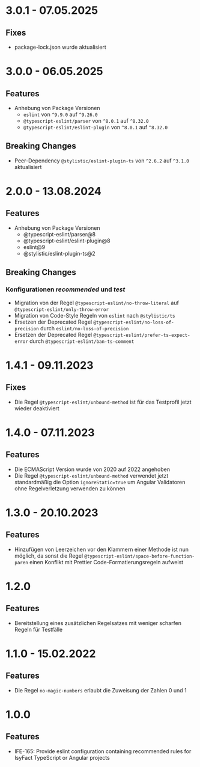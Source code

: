 # 3.0.1 - 07.05.2025

## Fixes

- package-lock.json wurde aktualisiert

# 3.0.0 - 06.05.2025

## Features

- Anhebung von Package Versionen 
  * `eslint` von `^9.9.0` auf `^9.26.0`
  * `@typescript-eslint/parser` von `^8.0.1` auf `^8.32.0`
  * `@typescript-eslint/eslint-plugin` von `^8.0.1` auf `^8.32.0`

## Breaking Changes
- Peer-Dependency `@stylistic/eslint-plugin-ts` von `^2.6.2` auf `^3.1.0` aktualisiert

# 2.0.0 - 13.08.2024

## Features

- Anhebung von Package Versionen 
  * @typescript-eslint/parser@8
  * @typescript-eslint/eslint-plugin@8 
  * eslint@9 
  * @stylistic/eslint-plugin-ts@2

## Breaking Changes

### Konfigurationen _recommended_ und _test_
- Migration von der Regel `@typescript-eslint/no-throw-literal` auf `@typescript-eslint/only-throw-error`
- Migration von Code-Style Regeln von `eslint` nach `@stylistic/ts`
- Ersetzen der Deprecated Regel `@typescript-eslint/no-loss-of-precision` durch `eslint/no-loss-of-precision`
- Ersetzen der Deprecated Regel `@typescript-eslint/prefer-ts-expect-error` durch `@typescript-eslint/ban-ts-comment`

# 1.4.1 - 09.11.2023

## Fixes

- Die Regel `@typescript-eslint/unbound-method` ist für das Testprofil jetzt wieder deaktiviert

# 1.4.0 - 07.11.2023

## Features

- Die ECMAScript Version wurde von 2020 auf 2022 angehoben
- Die Regel `@typescript-eslint/unbound-method` verwendet jetzt standardmäßig die Option `ignoreStatic=true` um Angular Validatoren ohne Regelverletzung verwenden zu können

# 1.3.0 - 20.10.2023

## Features

- Hinzufügen von Leerzeichen vor den Klammern einer Methode ist nun möglich, da sonst die Regel `@typescript-eslint/space-before-function-paren` einen Konflikt mit Prettier Code-Formatierungsregeln aufweist

# 1.2.0

## Features

- Bereitstellung eines zusätzlichen Regelsatzes mit weniger scharfen Regeln für Testfälle

# 1.1.0 - 15.02.2022

## Features

- Die Regel `no-magic-numbers` erlaubt die Zuweisung der Zahlen 0 und 1

# 1.0.0

## Features

- IFE-165: Provide eslint configuration containing recommended rules for IsyFact TypeScript or Angular projects
